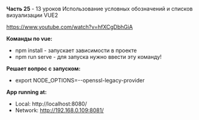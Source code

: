 **Часть 25** - 13 уроков Использование условных обозначений и списков визуализации VUE2

https://www.youtube.com/watch?v=hfXCgDbhGiA


**Команды по vue:**
- npm install	- запускает зависимости в проекте
- npm run serve	- для запуска нужно ввести эту команду!

**Решает вопрос с запуском:**
- export NODE_OPTIONS=--openssl-legacy-provider

**App running at:**
- Local:   http://localhost:8080/
- Network: http://192.168.0.109:8081/

